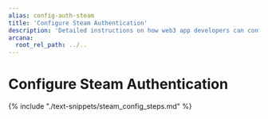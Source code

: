 ```yaml
---
alias: config-auth-steam
title: 'Configure Steam Authentication'
description: 'Detailed instructions on how web3 app developers can configure Steam authentication to onboard users in apps that are integrated with the Arcana Auth SDK.'
arcana:
  root_rel_path: ../..
---
```


# Configure Steam Authentication

{% include "./text-snippets/steam_config_steps.md" %}